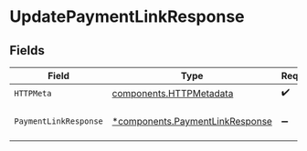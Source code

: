 # UpdatePaymentLinkResponse


## Fields

| Field                                                                             | Type                                                                              | Required                                                                          | Description                                                                       |
| --------------------------------------------------------------------------------- | --------------------------------------------------------------------------------- | --------------------------------------------------------------------------------- | --------------------------------------------------------------------------------- |
| `HTTPMeta`                                                                        | [components.HTTPMetadata](../../models/components/httpmetadata.md)                | :heavy_check_mark:                                                                | N/A                                                                               |
| `PaymentLinkResponse`                                                             | [*components.PaymentLinkResponse](../../models/components/paymentlinkresponse.md) | :heavy_minus_sign:                                                                | The payment link object.                                                          |